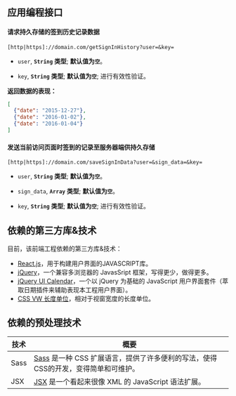 应用编程接口
-----------

#### 请求持久存储的签到历史记录数据

```http
[http|https]://domain.com/getSignInHistory?user=&key=
```

+ `user`, **`String` 类型**; **默认值为`空`**。

+ `key`, **`String` 类型**; **默认值为`空`**; 进行有效性验证。

**返回数据的表现：**

```json
[
  {"date": "2015-12-27"},
  {"date": "2016-01-02"},
  {"date": "2016-01-04"}
]
```

#### 发送当前访问页面时签到的记录至服务器端供持久存储

```http
[http|https]://domain.com/saveSignInData?user=&sign_data=&key=
```

+ `user`, **`String` 类型**; **默认值为`空`**。

+ `sign_data`, **`Array` 类型**; **默认值为`空`**。

+ `key`, **`String` 类型**; **默认值为`空`**; 进行有效性验证。



依赖的第三方库&技术
------------

目前，该前端工程依赖的第三方库&技术：

* [React.js](https://facebook.github.io/react/index.html)，用于构建用户界面的JAVASCRIPT库。
* [jQuery](https://jquery.com/)，一个兼容多浏览器的 JavasSript 框架，写得更少，做得更多。
* [jQuery UI Calendar](https://jqueryui.com/datepicker/)，一个以 jQuery 为基础的 JavaScript 用户界面套件（萃取日期插件来辅助表现本工程用户界面）。
* [CSS VW 长度单位](http://web-design-weekly.com/2014/11/18/viewport-units-vw-vh-vmin-vmax/)，相对于视窗宽度的长度单位。



依赖的预处理技术
--------------

| 技术                                    | 概要                               |
|----------------------------------------|------------------------------------|
| Sass                                   | [Sass](http://sass-lang.com/) 是一种 CSS 扩展语言，提供了许多便利的写法，使得CSS的开发，变得简单和可维护。 |
| JSX                                    | [JSX](http://facebook.github.io/jsx/) 是一个看起来很像 XML 的 JavaScript 语法扩展。|


